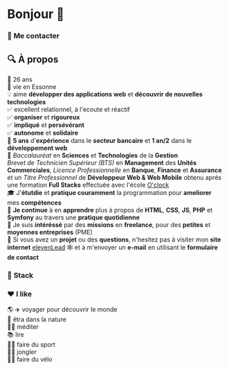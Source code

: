 # **Bonjour** :wave:

### 💬 **Me contacter**

## :mag: **À propos**

:calendar: 26 ans  
:round_pushpin: vie en Essonne     
:bulb: aime **développer des applications web** et **découvrir de nouvelles technologies**   
:white_check_mark: excellent relationnel, à l'ecoute et réactif  
:white_check_mark: **organiser** et **rigoureux**  
:white_check_mark: **impliqué** et **persévérant**  
:white_check_mark: **autonome** et **solidaire**  
:bank: **5 ans** d'**expérience** dans le **secteur bancaire** et **1 an/2** dans le **développement web**  
:scroll: _Baccalauréat_ en **Sciences** et **Technologies** de la **Gestion**  
_Brevet de Technicien Supérieur (BTS)_ en **Management** des **Unités Commerciales**, _Licence Professionnelle_ en **Banque**, **Finance** et **Assurance** et un _Titre Professionnel_ de **Développeur Web & Web Mobile** obtenu aprés une formation **Full Stacks** effectuée avec l'école [O'clock](https://oclock.io/)  
:mortar_board: J'**étutdie** et **pratique couramment** la programmation pour **ameliorer** mes **compétences**    
:seedling: **Je continue** à en **apprendre** plus à propos de **HTML**, **CSS**, **JS**, **PHP** et **Symfony** au travers une **pratique quotidienne**   
:speech_balloon: Je suis **intéréssé** par des **missions** en **freelance**, pour des **petites** et **moyennes entreprises** (PME)      
:e-mail: Si vous avez un **projet** ou des **questions**, n'hesitez pas à visiter mon **site internet** [elevenLead](https://oclock.io/) :spider_web: et à m'envoyer un **e-mail** en utilisant le **formulaire de contact**   

### :toolbox: **Stack**

### :hearts: **I like**

:earth_americas: :airplane: voyager pour découvrir le monde  
:deciduous_tree: êtra dans la nature  
:lotus_position_man: méditer  
:books: lire  
:man_cartwheeling: faire du sport  
:man_juggling: jongler   
:biking_man: faire du vélo  
